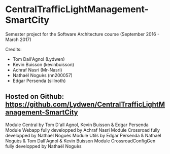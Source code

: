 # CentralTrafficLightManagement-SmartCity

Semester project for the Software Architecture course (September 2016 - March 2017)

Credits:
 - Tom	 Dall'Agnol (Lydwen)
 - Kevin	 Buisson  (kevinbuisson)
 - Achraf	 Nasri (Mr-Nasri)
 - Nathaël Noguès (nn200057)
 - Edgar	 Persenda (sillnoth)
 
Hosted on Github: 
	https://github.com/Lydwen/CentralTrafficLightManagement-SmartCity
-----

 Module Central by Tom D'all Agnol, Kevin Buisson & Edgar Persenda
 Module Webapp fully developped by Achraf Nasri
 Module Crossroad fully developped by Nathaël Noguès
 Module Utils by Edgar Persenda & Nathaël Noguès & Tom Dall'Agnol & Kevin Buisson
 Module CrossroadConfigGen fully developped by Nathaël Noguès
 
